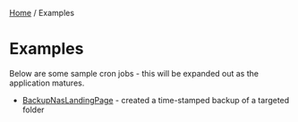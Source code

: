 [Home](/README.md) / Examples

# Examples
Below are some sample cron jobs - this will be expanded out as the application matures.

- [BackupNasLandingPage](/docs/examples/BackupNasLandingPage.md) - created a time-stamped backup of a targeted folder